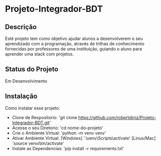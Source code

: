 # Projeto-Integrador-BDT

## Descrição
Esté projeto tem como objetivo ajudar alunos a desenvolverem o seu aprendizado com a programação, através de trilhas de conhecimento fornecidas por professores de uma instituição, guiando o aluno para aprender uma stack com projetos.

## Status do Projeto
Em Desenvolvimento

## Instalação
Como instalar esse projeto:

- Clone de Respositorio: 'git clone https://github.com/robertdiniz/Projeto-Integrador-BDT.git'
- Acesse o seu Diretorio: 'cd nome-do-projeto'
- Crie o Ambiente Virtual: 'python -m venv venv'
- Ativar Ambiente Virtual: [Windows] '.\venv\Scripts\activate' [Linux/Mac] 'source venv/bin/activate'
- Instale as Dependencias: 'pip install -r requirements.txt'
  

